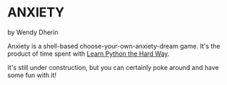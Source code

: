 ANXIETY
=======

by Wendy Dherin

Anxiety is a shell-based choose-your-own-anxiety-dream game. It's the product of time spent with [Learn Python the Hard Way](http://learnpythonthehardway.org/).

It's still under construction, but you can certainly poke around and have some fun with it!
